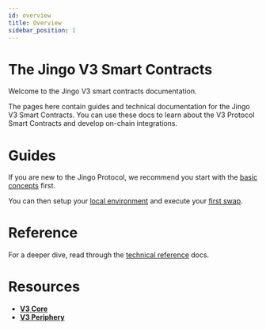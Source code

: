 ```yaml
---
id: overview
title: Overview
sidebar_position: 1
---
```


# The Jingo V3 Smart Contracts

Welcome to the Jingo V3 smart contracts documentation.

The pages here contain guides and technical documentation for the Jingo V3 Smart Contracts.
You can use these docs to learn about the V3 Protocol Smart Contracts and develop on-chain integrations.

# Guides

If you are new to the Jingo Protocol, we recommend you start with the [basic concepts](../../concepts/protocol) first.

You can then setup your [local environment](./guides/local-environment) and execute your [first swap](./guides/swaps/single-swaps).

# Reference

For a deeper dive, read through the [technical reference](./reference/overview) docs.

# Resources

- [**V3 Core**](https://github.com/Jingo-Finance/v3-core)
- [**V3 Periphery**](https://github.com/Jingo-Finance/v3-periphery)